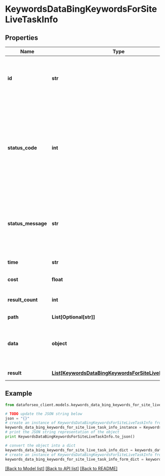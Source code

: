 # KeywordsDataBingKeywordsForSiteLiveTaskInfo


## Properties

Name | Type | Description | Notes
------------ | ------------- | ------------- | -------------
**id** | **str** | task identifier unique task identifier in our system in the UUID format | [optional] 
**status_code** | **int** | status code of the task generated by DataForSEO, can be within the following range: 10000-60000 you can find the full list of the response codes here | [optional] 
**status_message** | **str** | informational message of the task you can find the full list of general informational messages here | [optional] 
**time** | **str** | execution time, seconds | [optional] 
**cost** | **float** | total tasks cost, USD | [optional] 
**result_count** | **int** | number of elements in the result array | [optional] 
**path** | **List[Optional[str]]** | URL path | [optional] 
**data** | **object** | contains the same parameters that you specified in the POST request | [optional] 
**result** | [**List[KeywordsDataBingKeywordsForSiteLiveResultInfo]**](KeywordsDataBingKeywordsForSiteLiveResultInfo.md) | array of results | [optional] 

## Example

```python
from dataforseo_client.models.keywords_data_bing_keywords_for_site_live_task_info import KeywordsDataBingKeywordsForSiteLiveTaskInfo

# TODO update the JSON string below
json = "{}"
# create an instance of KeywordsDataBingKeywordsForSiteLiveTaskInfo from a JSON string
keywords_data_bing_keywords_for_site_live_task_info_instance = KeywordsDataBingKeywordsForSiteLiveTaskInfo.from_json(json)
# print the JSON string representation of the object
print KeywordsDataBingKeywordsForSiteLiveTaskInfo.to_json()

# convert the object into a dict
keywords_data_bing_keywords_for_site_live_task_info_dict = keywords_data_bing_keywords_for_site_live_task_info_instance.to_dict()
# create an instance of KeywordsDataBingKeywordsForSiteLiveTaskInfo from a dict
keywords_data_bing_keywords_for_site_live_task_info_form_dict = keywords_data_bing_keywords_for_site_live_task_info.from_dict(keywords_data_bing_keywords_for_site_live_task_info_dict)
```
[[Back to Model list]](../README.md#documentation-for-models) [[Back to API list]](../README.md#documentation-for-api-endpoints) [[Back to README]](../README.md)


